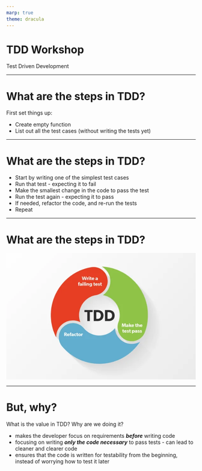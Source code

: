 ```yaml
---
marp: true
theme: dracula
---
```


# TDD Workshop
Test Driven Development

---

# What are the steps in TDD?

First set things up:
* Create empty function
* List out all the test cases (without writing the tests yet)

---

# What are the steps in TDD?

* Start by writing one of the simplest test cases
* Run that test - expecting it to fail
* Make the smallest change in the code to pass the test
* Run the test again - expecting it to pass
* If needed, refactor the code, and re-run the tests
* Repeat

---

# What are the steps in TDD?

![](tdd.webp)

---

# But, why?
What is the value in TDD? Why are we doing it?
* makes the developer focus on requirements ***before*** writing code
* focusing on writing ***only the code necessary*** to pass tests - can lead to cleaner and clearer code
* ensures that the code is written for testability from the beginning, instead of worrying how to test it later
